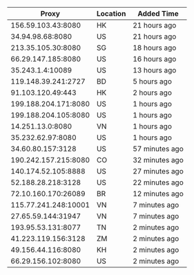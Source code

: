 | Proxy | Location | Added Time |
|---------|----------|------------|
| 156.59.103.43:8080 | HK | 21 hours ago |
| 34.94.98.68:8080 | US | 21 hours ago |
| 213.35.105.30:8080 | SG | 18 hours ago |
| 66.29.147.185:8080 | US | 16 hours ago |
| 35.243.1.4:10089 | US | 13 hours ago |
| 119.148.39.241:2727 | BD | 5 hours ago |
| 91.103.120.49:443 | HK | 2 hours ago |
| 199.188.204.171:8080 | US | 1 hours ago |
| 199.188.204.105:8080 | US | 1 hours ago |
| 14.251.13.0:8080 | VN | 1 hours ago |
| 35.232.62.97:8080 | US | 1 hours ago |
| 34.60.80.157:3128 | US | 57 minutes ago |
| 190.242.157.215:8080 | CO | 32 minutes ago |
| 140.174.52.105:8888 | US | 27 minutes ago |
| 52.188.28.218:3128 | US | 22 minutes ago |
| 72.10.160.170:26089 | BR | 12 minutes ago |
| 115.77.241.248:10001 | VN | 7 minutes ago |
| 27.65.59.144:31947 | VN | 7 minutes ago |
| 193.95.53.131:8077 | TN | 2 minutes ago |
| 41.223.119.156:3128 | ZM | 2 minutes ago |
| 49.156.44.116:8080 | KH | 2 minutes ago |
| 66.29.156.102:8080 | US | 2 minutes ago |
